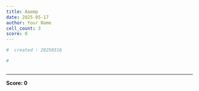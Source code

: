 ```yaml
---
title: Aaemp
date: 2025-05-17
author: Your Name
cell_count: 3
score: 0
---
```


```python
#  created : 20250316
```


```python
#  
```


```python

```


---
**Score: 0**